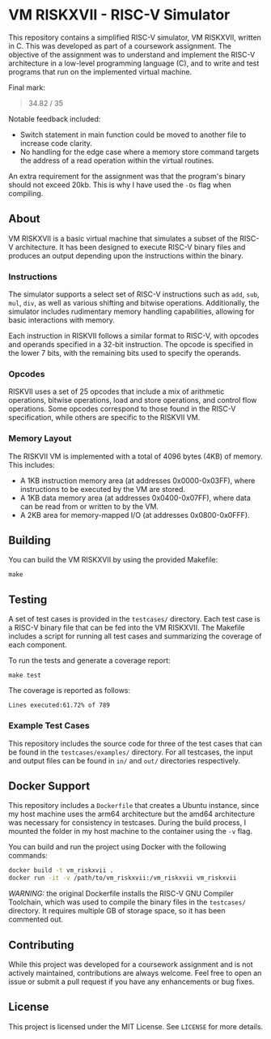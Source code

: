 # VM RISKXVII - RISC-V Simulator

This repository contains a simplified RISC-V simulator, VM RISKXVII, written in C. This was developed as part of a coursework assignment. The objective of the assignment was to understand and implement the RISC-V architecture in a low-level programming language (C), and to write and test programs that run on the implemented virtual machine.

Final mark:
>34.82 / 35

Notable feedback included:
* Switch statement in main function could be moved to another file to increase code clarity.
* No handling for the edge case where a memory store command targets the address of a read operation within the virtual routines.

An extra requirement for the assignment was that the program's binary should not exceed 20kb. This is why I have used the `-Os` flag when compiling.

## About

VM RISKXVII is a basic virtual machine that simulates a subset of the RISC-V architecture. It has been designed to execute RISC-V binary files and produces an output depending upon the instructions within the binary.

### Instructions

The simulator supports a select set of RISC-V instructions such as `add`, `sub`, `mul`, `div`, as well as various shifting and bitwise operations. Additionally, the simulator includes rudimentary memory handling capabilities, allowing for basic interactions with memory.

Each instruction in RISKVII follows a similar format to RISC-V, with opcodes and operands specified in a 32-bit instruction. The opcode is specified in the lower 7 bits, with the remaining bits used to specify the operands.

### Opcodes

RISKVII uses a set of 25 opcodes that include a mix of arithmetic operations, bitwise operations, load and store operations, and control flow operations. Some opcodes correspond to those found in the RISC-V specification, while others are specific to the RISKVII VM.

### Memory Layout

The RISKVII VM is implemented with a total of 4096 bytes (4KB) of memory. This includes:

- A 1KB instruction memory area (at addresses 0x0000-0x03FF), where instructions to be executed by the VM are stored.
- A 1KB data memory area (at addresses 0x0400-0x07FF), where data can be read from or written to by the VM.
- A 2KB area for memory-mapped I/O (at addresses 0x0800-0x0FFF). 

## Building

You can build the VM RISKXVII by using the provided Makefile:

```
make
```

## Testing

A set of test cases is provided in the `testcases/` directory. Each test case is a RISC-V binary file that can be fed into the VM RISKXVII. The Makefile includes a script for running all test cases and summarizing the coverage of each component.

To run the tests and generate a coverage report:

```
make test
```

The coverage is reported as follows:

`Lines executed:61.72% of 789`


### Example Test Cases

This repository includes the source code for three of the test cases that can be found in the `testcases/examples/` directory. For all testcases, the input and output files can be found in `in/` and `out/` directories respectively.


## Docker Support

This repository includes a `Dockerfile` that creates a Ubuntu instance, since my host machine uses the arm64 architecture but the amd64 architecture was necessary for consistency in testcases. During the build process, I mounted the folder in my host machine to the container using the `-v` flag.

You can build and run the project using Docker with the following commands:

```bash
docker build -t vm_riskxvii .
docker run -it -v /path/to/vm_riskxvii:/vm_riskxvii vm_riskxvii
```

*WARNING:* the original Dockerfile installs the RISC-V GNU Compiler Toolchain, which was used to compile the binary files in the `testcases/` directory. It requires multiple GB of storage space, so it has been commented out.

## Contributing

While this project was developed for a coursework assignment and is not actively maintained, contributions are always welcome. Feel free to open an issue or submit a pull request if you have any enhancements or bug fixes.

## License

This project is licensed under the MIT License. See `LICENSE` for more details.
